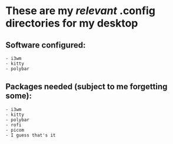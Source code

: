 # These are my *relevant* .config directories for my desktop

## Software configured:
    - i3wm
    - kitty
    - polybar

## Packages needed (subject to me forgetting some):
    - i3wm
    - kitty
    - polybar
    - rofi
    - picom
    - I guess that's it
